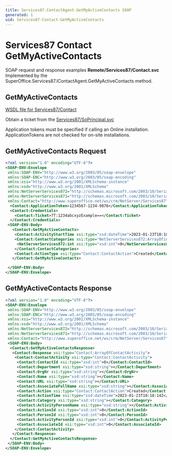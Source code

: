```yaml
---
title: Services87.ContactAgent.GetMyActiveContacts SOAP
generated: 1
uid: Services87-Contact-GetMyActiveContacts
---
```


# Services87 Contact GetMyActiveContacts

SOAP request and response examples **Remote/Services87/Contact.svc**
Implemented by the <see cref="M:SuperOffice.Services87.IContactAgent.GetMyActiveContacts">SuperOffice.Services87.IContactAgent.GetMyActiveContacts</see> method.

## GetMyActiveContacts





[WSDL file for Services87/Contact](../Services87-Contact.md)

Obtain a ticket from the [Services87/SoPrincipal.svc](../SoPrincipal/index.md)

Application tokens must be specified if calling an Online installation. ApplicationTokens are not checked for on-site installations.

## GetMyActiveContacts Request

```xml
<?xml version="1.0" encoding="UTF-8"?>
<SOAP-ENV:Envelope
 xmlns:SOAP-ENV="http://www.w3.org/2003/05/soap-envelope"
 xmlns:SOAP-ENC="http://www.w3.org/2003/05/soap-encoding"
 xmlns:xsi="http://www.w3.org/2001/XMLSchema-instance"
 xmlns:xsd="http://www.w3.org/2001/XMLSchema"
 xmlns:NetServerServices872="http://schemas.microsoft.com/2003/10/Serialization/Arrays"
 xmlns:NetServerServices871="http://schemas.microsoft.com/2003/10/Serialization/"
 xmlns:Contact="http://www.superoffice.net/ws/crm/NetServer/Services87">
  <Contact:ApplicationToken>1234567-1234-9876</Contact:ApplicationToken>
  <Contact:Credentials>
    <Contact:Ticket>7T:1234abcxyzExample==</Contact:Ticket>
  </Contact:Credentials>
 <SOAP-ENV:Body>
   <Contact:GetMyActiveContacts>
    <Contact:ActivityStartTime xsi:type="xsd:dateTime">2023-01-23T10:18:14Z</Contact:ActivityStartTime>
    <Contact:ContactCategories xsi:type="NetServerServices872:ArrayOfint">
     <NetServerServices872:int xsi:type="xsd:int">0</NetServerServices872:int>
    </Contact:ContactCategories>
    <Contact:ActionType xsi:type="Contact:ContactAction">Created</Contact:ActionType>
   </Contact:GetMyActiveContacts>

 </SOAP-ENV:Body>
</SOAP-ENV:Envelope>

```


## GetMyActiveContacts Response

```xml
<?xml version="1.0" encoding="UTF-8"?>
<SOAP-ENV:Envelope
 xmlns:SOAP-ENV="http://www.w3.org/2003/05/soap-envelope"
 xmlns:SOAP-ENC="http://www.w3.org/2003/05/soap-encoding"
 xmlns:xsi="http://www.w3.org/2001/XMLSchema-instance"
 xmlns:xsd="http://www.w3.org/2001/XMLSchema"
 xmlns:NetServerServices872="http://schemas.microsoft.com/2003/10/Serialization/Arrays"
 xmlns:NetServerServices871="http://schemas.microsoft.com/2003/10/Serialization/"
 xmlns:Contact="http://www.superoffice.net/ws/crm/NetServer/Services87">
 <SOAP-ENV:Body>
  <Contact:GetMyActiveContactsResponse>
   <Contact:Response xsi:type="Contact:ArrayOfContactActivity">
    <Contact:ContactActivity xsi:type="Contact:ContactActivity">
     <Contact:ContactId xsi:type="xsd:int">0</Contact:ContactId>
     <Contact:Department xsi:type="xsd:string"></Contact:Department>
     <Contact:OrgNr xsi:type="xsd:string"></Contact:OrgNr>
     <Contact:Name xsi:type="xsd:string"></Contact:Name>
     <Contact:URL xsi:type="xsd:string"></Contact:URL>
     <Contact:AssociateFullName xsi:type="xsd:string"></Contact:AssociateFullName>
     <Contact:Action xsi:type="Contact:ContactAction">Created</Contact:Action>
     <Contact:ActionTime xsi:type="xsd:dateTime">2023-01-23T10:18:14Z</Contact:ActionTime>
     <Contact:Category xsi:type="xsd:string"></Contact:Category>
     <Contact:ActivityPersonName xsi:type="xsd:string"></Contact:ActivityPersonName>
     <Contact:ActionId xsi:type="xsd:int">0</Contact:ActionId>
     <Contact:PersonId xsi:type="xsd:int">0</Contact:PersonId>
     <Contact:ActivityPersonId xsi:type="xsd:int">0</Contact:ActivityPersonId>
     <Contact:AssociateId xsi:type="xsd:int">0</Contact:AssociateId>
    </Contact:ContactActivity>
   </Contact:Response>
  </Contact:GetMyActiveContactsResponse>
 </SOAP-ENV:Body>
</SOAP-ENV:Envelope>

```

